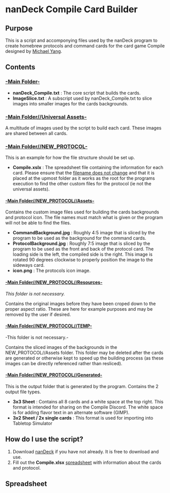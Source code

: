 # nanDeck Compile Card Builder
## Purpose
This is a script and accomponying files used by the nanDeck program to create homebrew protocols and command cards for the card game Compile designed by [Michael Yang](https://boardgamegeek.com/boardgamedesigner/158096/michael-yang).
## Contents
### <ins>-Main Folder-
+ **nanDeck_Compile.txt** : The core script that builds the cards.
+ **ImageSlice.txt** : A subscript used by nanDeck_Compile.txt to slice images into smaller images for the cards backgrounds.


### <ins>-Main Folder//Universal Assets-</ins>
A multitude of images used by the script to build each card. These images are shared between all cards.


### <ins>-Main Folder//NEW_PROTOCOL-</ins>
This is an example for how the file structure should be set up.

+ **Compile.xslx** : The spreadsheet file containing the information for each card. Please ensure that the <ins>filename does not change</ins> and that it is placed at the upmost folder as it works as the root for the programs execution to find the other custom files for the protocol (ie not the universal assets).


#### <ins>-Main Folder//NEW_PROTOCOL//Assets-</ins>
Contains the custom image files used for building the cards backgrounds and protocol icon. The file names must match what is given or the program will not be able to find the files.

+ **CommandBackground.jpg** : Roughly 4:5 image that is sliced by the program to be used as the background for the command cards.
+ **ProtocolBackground.jpg** : Roughly 7:5 image that is sliced by the program to be used as the front and back of the protocol card. 
The loading side is the left, the compiled side is the right. This image is rotated 90 degrees clockwise to properly position the image to the sideways card.
+ **icon.png** : The protocols icon image.


#### <ins>-Main Folder//NEW_PROTOCOL//Resources-</ins>
_This folder is not necessary._

Contains the original images before they have been croped down to the proper aspect ratio. These are here for example purposes and may be removed by the user if desired.


#### <ins>-Main Folder//NEW_PROTOCOL//TEMP-</ins>
-This folder is not necessary.-

Contains the sliced images of the backgrounds in the NEW_PROTOCOL//Assets folder.
This folder may be deleted after the cards are generated or otherwise kept to speed up the building process (as these images can be directly referenced rather than resliced).


#### <ins>-Main Folder//NEW_PROTOCOL//Generated-</ins>
This is the output folder that is generated by the program.
Contains the 2 output file types.

+ **3x3 Sheet** : Contains all 8 cards and a white space at the top right. This format is intended for sharing on the Compile Discord. The white space is for adding flavor text in an alternate software (GIMP).
+ **3x2 Sheet / 2x single cards** : This format is used for importing into Tabletop Simulator



## How do I use the script?
1. Download [nanDeck](https://nandeck.com/old-versions) if you have not already. It is free to download and use.
2. Fill out the **Compile.xlsx** [spreadsheet](#Spreadsheet) with information about the cards and protocol.

## Spreadsheet
